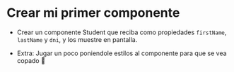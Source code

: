 # Crear mi primer componente

- Crear un componente Student que reciba como propiedades `firstName`, `lastName` y `dni`, y los muestre en pantalla.

- Extra: Jugar un poco poniendole estilos al componente para que se vea copado 🎨